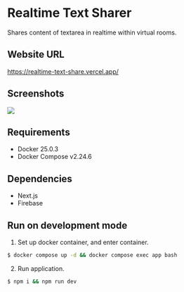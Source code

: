 # Realtime Text Sharer
Shares content of textarea in realtime within virtual rooms.

## Website URL
https://realtime-text-share.vercel.app/

## Screenshots
![](https://github.com/user-attachments/assets/368eb122-d12e-4e58-b3e8-e642a4a71657)

## Requirements
- Docker 25.0.3
- Docker Compose v2.24.6

## Dependencies
- Next.js
- Firebase

## Run on development mode
1. Set up docker container, and enter container.
```bash
$ docker compose up -d && docker compose exec app bash
```

2. Run application.
```bash
$ npm i && npm run dev
```
